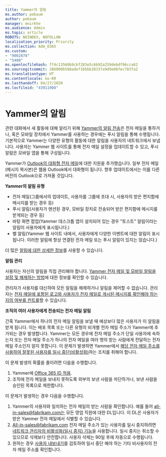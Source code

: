 ```yaml
---
title: Yammer의 알림
ms.author: pebaum
author: pebaum
manager: mnirkhe
ms.audience: Admin
ms.topic: article
ROBOTS: NOINDEX, NOFOLLOW
localization_priority: Priority
ms.collection: Adm_O365
ms.custom:
- "9002878"
- "5480"
ms.openlocfilehash: ff4c13560b9cbf283e5c6b92a259debdf96cca62
ms.sourcegitcommit: 286000b588adef1bbbb28337a9d9e087ec783fa2
ms.translationtype: HT
ms.contentlocale: ko-KR
ms.lasthandoff: 04/27/2020
ms.locfileid: "43911908"
---
```

# <a name="notifications-in-yammer"></a>Yammer의 알림

관련 대화에서 새 활동에 대해 알리기 위해 [Yammer의 알림 전송](https://support.microsoft.com/en-gb/office/enable-or-disable-yammer-email-and-phone-notifications-93e530e0-189f-4768-8f28-7683d48cc996)은 전자 메일을 통하거나, 혹은 모바일 장치에서 Yammer를 사용하는 경우에는 푸시 알림을 통해 수행됩니다. 기본적으로 Yammer는 다양한 유형의 활동에 대한 알림을 사용자의 네트워크에서 보냅니다. 사용자는 Yammer 웹 사이트를 통해 전자 메일 설정을 업데이트할 수 있고, 푸시 알람은 모바일 앱을 통해 구성됩니다. 

Yammer가 [Outlook의 대화형 전자 메일](https://techcommunity.microsoft.com/t5/outlook-blog/interactive-yammer-emails-in-outlook-on-the-web-are-here/ba-p/1209420)에 대한 지원을 추가했습니다. 일부 전자 메일(메시지 복사본)은 웹용 Outlook에서 대화형이 됩니다. 향후 업데이트에서는 이를 다른 버전의 Outlook으로 가져올 것입니다.

**Yammer의 알림 유형**

- 전자 메일(그룹에서의 업데이트, 사용자를 그룹에 초대 시, 사용자의 받은 편지함에 메시지를 받는 경우 등)
- 푸시 알림(사용자가 멘션된 경우, 모바일 장치로 전송되어 받은 편지함에 메시지를 받게되는 경우 등)
- 바탕 화면 팝업(Yammer 데스크톱 앱이 설치되어 있는 경우 "토스트" 알림이라는 알림이 사용자에게 표시됩니다.)
- 벨 알림(Yammer 웹 사이트 내에서, 사용자에게 다양한 이벤트에 대한 알림이 표시됩니다. 이러한 알림에 항상 연결된 전자 메일 또는 푸시 알림이 있지는 않습니다.)

더 많은 [알림에 대한 상세한 정보](https://support.microsoft.com/en-gb/office/enable-or-disable-yammer-email-and-phone-notifications-93e530e0-189f-4768-8f28-7683d48cc996)를 사용할 수 있습니다.

**알림 관리**

사용자는 자신의 알림을 직접 관리해야 합니다. [Yammer 전자 메일 및 모바일 알림을 설정 및 해제하는 방법](https://support.microsoft.com/en-gb/office/enable-or-disable-yammer-email-and-phone-notifications-93e530e0-189f-4768-8f28-7683d48cc996)에 대한 정보를 확인할 수 있습니다. 

관리자가 사용자를 대신하여 모든 알림을 해제하거나 알림을 제어할 수 없습니다. 관리자는 [전자 메일에 포함된 로고와 사용자가 전자 메일로 게시된 메시지를 확인해야 하는지의 여부를 컨트롤](https://docs.microsoft.com/yammer/configure-your-yammer-network/configure-email-and-yammer)할 수 있습니다.

**조직의 여러 사용자에게 전송되는 전자 메일 알림**

간혹 Yammer에서 하나의 전자 메일 알림을 보낼 때 예상보다 많은 사용자가 이 알림을 받게 됩니다. 이는 배포 목록 또는 다른 유형의 비개별 전자 메일 주소가 Yammer에 추가되는 경우 발생합니다. Yammer는 모든 경우에 전자 메일 주소가 단일 사용자에 속하는지 또는 전자 메일 주소가 하나의 전자 메일을 여러 명의 받는 사람에게 전달하는 전자 메일 주소인지 알지 못합니다. 이 문제가 발생하면 Yammer에서 [해당 전자 메일 주소를 사용하여 잘못된 사용자를 일시 중단(비활성화)](https://docs.microsoft.com/yammer/manage-yammer-users/add-block-or-remove-users#remove-users)하는 조치를 취해야 합니다. 

이 문제 발생의 확률을 줄이려면 다음을 수행합니다.

1. Yammer에 [Office 365 ID 적용](https://docs.microsoft.com/yammer/configure-your-yammer-network/enforce-office-365-identity).
2. 조직에 전자 메일을 보내지 못하도록 외부의 보낸 사람을 차단하거나, 보낸 사람을 승인된 목록으로 제한합니다.

이 문제가 발생하는 경우 다음을 수행합니다.

1. Yammer의 사용자와 일치하는 전자 메일의 받는 사람을 확인합니다. 예를 들어 all-in-sales@fabrikam.com는 모든 영업 직원에 대한 DL입니다. 이 DL은 사용자가 받은 Yammer 전자 메일에서 식별할 수 있습니다.
2. All-in-sales@fabrikam.com 전자 메일 주소가 있는 사용자를 일시 중지하려면 [네트워크 관리자의 비활성화(일시 중지) 기능](https://docs.microsoft.com/yammer/manage-yammer-users/add-block-or-remove-users#remove-users)을 사용합니다. 일시 중지는 취소할 수 있으므로 삭제보다 안전합니다. 사용자 삭제는 90일 후에 자동으로 수행됩니다.
3. 원하는 경우 [사용자 내보내기](https://docs.microsoft.com/yammer/manage-security-and-compliance/export-yammer-enterprise-data#ExportUsers)를 검토하여 일시 중단 해야 하는 기타 비사용자의 전자 메일 주소를 확인합니다.
